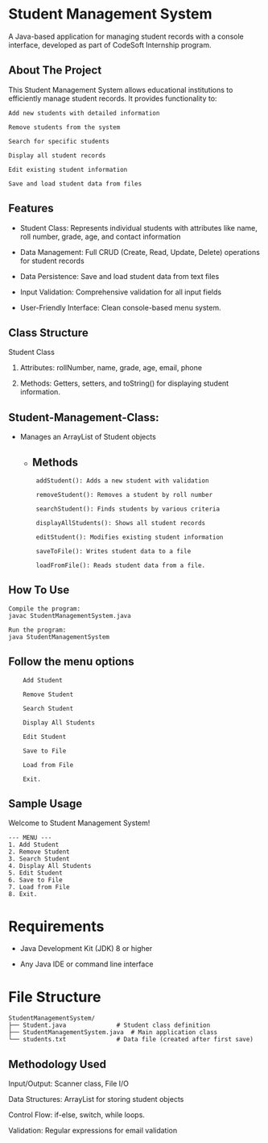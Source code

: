 # Student Management System

 A Java-based application for managing student records with a console interface, developed as part of CodeSoft Internship program.
 
## About The Project

This Student Management System allows educational institutions to efficiently manage student records. It provides functionality to:

```
Add new students with detailed information

Remove students from the system

Search for specific students

Display all student records

Edit existing student information

Save and load student data from files
```

## Features 
- Student Class: Represents individual students with attributes like name, roll number, grade, age, and contact information

- Data Management: Full CRUD (Create, Read, Update, Delete) operations for student records

- Data Persistence: Save and load student data from text files

- Input Validation: Comprehensive validation for all input fields

- User-Friendly Interface: Clean console-based menu system.

## Class Structure
Student Class

1. Attributes: rollNumber, name, grade, age, email, phone

2. Methods: Getters, setters, and toString() for displaying student information.


## Student-Management-Class:

- Manages an ArrayList of Student objects

  - ## Methods ##

  <ul>
    
       addStudent(): Adds a new student with validation

       removeStudent(): Removes a student by roll number

       searchStudent(): Finds students by various criteria

       displayAllStudents(): Shows all student records

       editStudent(): Modifies existing student information

       saveToFile(): Writes student data to a file

       loadFromFile(): Reads student data from a file.
</ul>

## How To Use

```
Compile the program:
javac StudentManagementSystem.java
```

```
Run the program:
java StudentManagementSystem
```

## Follow the menu options

```
    Add Student

    Remove Student

    Search Student

    Display All Students

    Edit Student

    Save to File

    Load from File

    Exit.
```


## Sample Usage

Welcome to Student Management System!
```
--- MENU ---
1. Add Student
2. Remove Student
3. Search Student
4. Display All Students
5. Edit Student
6. Save to File
7. Load from File
8. Exit.

```

# Requirements
- Java Development Kit (JDK) 8 or higher

- Any Java IDE or command line interface

# File Structure
```
StudentManagementSystem/
├── Student.java              # Student class definition
├── StudentManagementSystem.java  # Main application class
└── students.txt              # Data file (created after first save)
```

## Methodology Used

Input/Output: Scanner class, File I/O

Data Structures: ArrayList for storing student objects

Control Flow: if-else, switch, while loops.

Validation: Regular expressions for email validation

